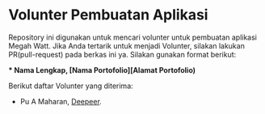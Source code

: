 # Volunter Pembuatan Aplikasi

Repository ini digunakan untuk mencari volunter untuk pembuatan aplikasi Megah Watt. Jika Anda tertarik untuk menjadi Volunter, silakan lakukan PR(pull-request) pada berkas ini ya. Silakan gunakan format berikut:

**\* Nama Lengkap, [Nama Portofolio][Alamat Portofolio)**

Berikut daftar Volunter yang diterima:

- Pu A Maharan, [Deepeer](https://deeper.id).
